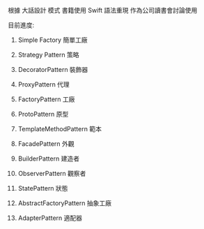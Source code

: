 根據 大話設計 模式 書籍使用 Swift 語法重現
作為公司讀書會討論使用

目前進度:

1. Simple Factory 簡單工廠

2. Strategy Pattern 策略

3. DecoratorPattern 裝飾器

4. ProxyPattern 代理

5. FactoryPattern 工廠

6. ProtoPattern 原型

7. TemplateMethodPattern 範本

8. FacadePattern 外觀

9. BuilderPattern 建造者

10. ObserverPattern 觀察者

11. StatePattern 狀態

12. AbstractFactoryPattern 抽象工廠

13. AdapterPattern 適配器
